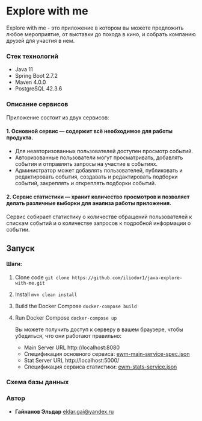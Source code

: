 # Explore with me
Explore with me - это приложение в котором вы можете предложить любое мероприятие, от выставки до похода в кино, и собрать
компанию друзей для участия в нем.
### Стек технологий
- Java 11
- Spring Boot 2.7.2
- Maven 4.0.0
- PostgreSQL 42.3.6

### Описание сервисов
Приложение состоит из двух сервисов:
#### 1. Основной сервис — содержит всё необходимое для работы продукта.
* Для неавторизованных пользователей доступен просмотр событий.
* Авторизованные пользователи могут просматривать, добавлять события и отправлять запросы на участие в событиях.
* Администратор может добавлять пользователей, публиковать и редактировать события, создавать и редактировать подборки событий, закреплять и откреплять подборки событий.


#### 2. Сервис статистики — хранит количество просмотров и позволяет делать различные выборки для анализа работы приложения.

Сервис собирает статистику о количестве обращений пользователей к спискам событий и о количестве запросов к подробной информации о событии.
## Запуск
#### Шаги:
1. Clone code
   `git clone https://github.com/iliodor1/java-explore-with-me.git`
2. Install `mvn clean install`
3. Build the Docker Compose
   `docker-compose build`
4. Run Docker Compose
   `docker-compose up`

   Вы можете получить доступ к серверу в вашем браузере,
   чтобы убедиться, что они работают правильно:

   * Main Server URL
   http://localhost:8080
   * Спецификация основного
   сервиса: [ewm-main-service-spec.json](https://raw.githubusercontent.com/yandex-praktikum/java-explore-with-me/main/ewm-main-service-spec.json)
   * Stat Server URL
      http://localhost:5000/
   * Спецификация сервиса статистики: [ewm-stats-service.json](https://raw.githubusercontent.com/yandex-praktikum/java-explore-with-me/main/ewm-stats-service-spec.json)

### Схема базы данных



### Автор

* **Гайнанов Эльдар** eldar.gai@yandex.ru



